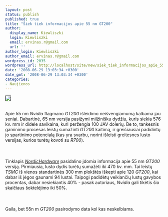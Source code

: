```yaml
---
layout: post
status: publish
published: true
title: "Šiek tiek informacijos apie 55 nm GT200"
author:
  display_name: Kiewliszki
  login: Kiewliszki
  email: ervinas.r@gmail.com
  url: ''
author_login: Kiewliszki
author_email: ervinas.r@gmail.com
wordpress_id: 2035
wordpress_url: http://localhost/site/new/siek_tiek_informacijos_apie_55_nm_gt200/
date: '2008-06-29 13:03:34 +0300'
date_gmt: '2008-06-29 13:03:34 +0300'
categories:
- Naujienos
---
```

<div class="imgright"><img src="http://www.technews.lt/upl/Failai/gt200_dieshotsmall.jpg" border="1"></div>
<p><br>Apie 55 nm <i>Nvidia</i> flagmano <i>GT200</i> išleidimo neišvengiamumą kalbama jau seniai. Dabartinė, 65 nm versija pasižymi milžinišku dydžiu, kuris siekia 576 kv. mm ir didele savikaina, kuri peržengia 100 JAV dolerių. Be to, tankesnis gaminimo procesas leistų sumažinti <i>GT200</i> kaitimą, ir greičiausiai padidintų jo spartinimo potencialą (kas yra svarbu, norint išleisti greitesnes lusto versijas, kurios turėtų kovoti su <i>R700</i>).<br />
<br><br />
<br>Tinklapis <a class="ns" href="http://www.nordichardware.com/news,7897.html"><i>NordicHardware</i></a> pasidalino įdomia informacija apie 55 nm <i>GT200</i> versiją. Pirmiausia, lusto dydis turėtų sumažėti iki 470 kv. mm. Tai leistų <i>TSMC</i> iš vienos standartinės 300 mm plokštės iškepti apie 120 <i>GT200</i>, kai dabar iš jėgos  gaunami 94 lustai. Taipogi padidėtų veikiančių lustų gavybos procentas, dabar nesiekiantis 40% - pasak autoriaus, <i>Nvidia</i> gali tikėtis šio skaičiaus šoktelėjimo iki 50%.<br />
<br><br />
<br>Gaila, bet 55n m <i>GT200</i> pasirodymo data kol kas neskelbiama.<br />
<br><br />
<br><br />
<br></p>
